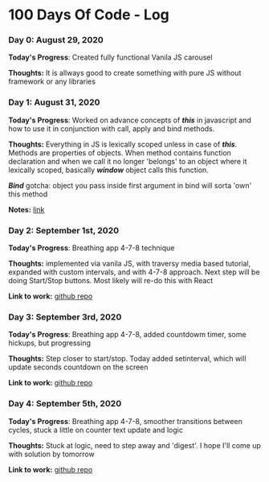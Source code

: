 # 100 Days Of Code - Log

### Day 0: August 29, 2020

**Today's Progress**: Created fully functional Vanila JS carousel

**Thoughts:** It is allways good to create something with pure JS without framework or any libraries

### Day 1: August 31, 2020

**Today's Progress**: Worked on advance concepts of **_this_** in javascript and how to use it in conjunction with call, apply and bind methods.

**Thoughts:** Everything in JS is lexically scoped unless in case of **_this_**.
Methods are properties of objects. When method contains function declaration and when we call it no longer 'belongs' to an object where it lexically scoped, basically **_window_** object calls this function.

**_Bind_** gotcha: object you pass inside first argument in bind will sorta 'own' this method

**Notes:** [link](https://github.com/sagdish/100-days-of-code-notebook/blob/master/playing.js)

### Day 2: September 1st, 2020

**Today's Progress**: Breathing app 4-7-8 technique

**Thoughts:** implemented via vanila JS, with traversy media based tutorial, expanded with custom intervals, and with 4-7-8 approach. Next step will be doing Start/Stop buttons. Most likely will re-do this with React

**Link to work:** [github repo](https://github.com/sagdish/100-days-of-code-notebook/tree/master/breathing-app)

### Day 3: September 3rd, 2020

**Today's Progress**: Breathing app 4-7-8, added countdowm timer, some hickups, but progressing

**Thoughts:** Step closer to start/stop. Today added setinterval, which will update seconds countdown on the screen

**Link to work:** [github repo](https://github.com/sagdish/100-days-of-code-notebook/tree/master/breathing-app)

### Day 4: September 5th, 2020

**Today's Progress**: Breathing app 4-7-8, smoother transitions between cycles, stuck a little on counter text update and logic

**Thoughts:** Stuck at logic, need to step away and 'digest'. I hope I'll come up with solution by tomorrow

**Link to work:** [github repo](https://github.com/sagdish/100-days-of-code-notebook/tree/master/breathing-app)

<!-- ### Day 1: August 16, 2020

**Today's Progress**: loading...

**Thoughts:** loading..

**Link to work:** [example website](http://www.example.com) -->

<!-- ### Day 1: June 27, Monday

**Today's Progress**: I've gone through many exercises on FreeCodeCamp.

**Thoughts** I've recently started coding, and it's a great feeling when I finally solve an algorithm challenge after a lot of attempts and hours spent.

**Link(s) to work**
1. [Find the Longest Word in a String](https://www.freecodecamp.com/challenges/find-the-longest-word-in-a-string)
2. [Title Case a Sentence](https://www.freecodecamp.com/challenges/title-case-a-sentence) -->

